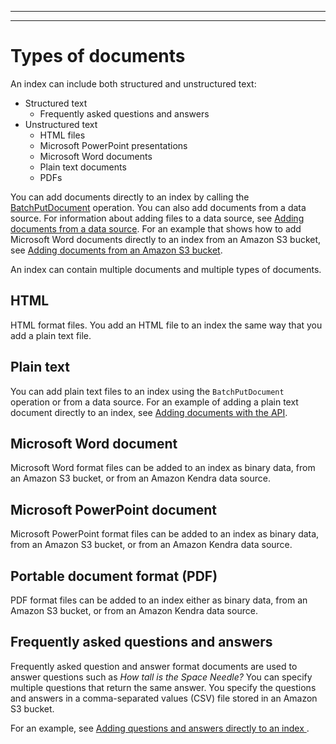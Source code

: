 --------

--------

# Types of documents<a name="index-document-types"></a>

An index can include both structured and unstructured text:
+ Structured text
  + Frequently asked questions and answers
+ Unstructured text
  + HTML files
  + Microsoft PowerPoint presentations
  + Microsoft Word documents
  + Plain text documents
  + PDFs

You can add documents directly to an index by calling the [BatchPutDocument](API_BatchPutDocument.md) operation\. You can also add documents from a data source\. For information about adding files to a data source, see [Adding documents from a data source](data-source.md)\. For an example that shows how to add Microsoft Word documents directly to an index from an Amazon S3 bucket, see [Adding documents from an Amazon S3 bucket](in-adding-plain-text.md)\. 

An index can contain multiple documents and multiple types of documents\.

## HTML<a name="type-html"></a>

HTML format files\. You add an HTML file to an index the same way that you add a plain text file\. 

## Plain text<a name="type-plain-text"></a>

You can add plain text files to an index using the `BatchPutDocument` operation or from a data source\. For an example of adding a plain text document directly to an index, see [Adding documents with the API](in-adding-binary-doc.md)\.

## Microsoft Word document<a name="type-word"></a>

Microsoft Word format files can be added to an index as binary data, from an Amazon S3 bucket, or from an Amazon Kendra data source\.

## Microsoft PowerPoint document<a name="type-powerpoint"></a>

Microsoft PowerPoint format files can be added to an index as binary data, from an Amazon S3 bucket, or from an Amazon Kendra data source\.

## Portable document format \(PDF\)<a name="type-pdf"></a>

PDF format files can be added to an index either as binary data, from an Amazon S3 bucket, or from an Amazon Kendra data source\. 

## Frequently asked questions and answers<a name="type-question-answer"></a>

Frequently asked question and answer format documents are used to answer questions such as *How tall is the Space Needle?* You can specify multiple questions that return the same answer\. You specify the questions and answers in a comma\-separated values \(CSV\) file stored in an Amazon S3 bucket\. 

For an example, see [Adding questions and answers directly to an index ](in-creating-faq.md)\.